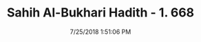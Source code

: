 ---
title        : "Sahih Al-Bukhari Hadith - 1. 668"
date         : 7/25/2018 1:51:06 PM
draft        : false
type         : "hadith"
layout       : "hadith"
BookCode     : "SHB"
VolumeNumber : "1"
HadithNumber : "668"
categories  :  ["Adhan-Imam prolonging the prayer"]
tags  :  ["Muadh bin Jabal"]
---